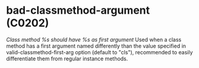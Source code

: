 # bad-classmethod-argument (C0202)
*Class method %s should have %s as first argument* Used when a class
method has a first argument named differently than the value specified
in valid-classmethod-first-arg option (default to \"cls\"), recommended
to easily differentiate them from regular instance methods.

